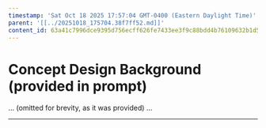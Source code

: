 ```yaml
---
timestamp: 'Sat Oct 18 2025 17:57:04 GMT-0400 (Eastern Daylight Time)'
parent: '[[../20251018_175704.38f7ff52.md]]'
content_id: 63a41c7996dce9395d756ecff626fe7433ee3f9c88bdd4b76109632b1d5d127e
---
```


# Concept Design Background (provided in prompt)

... (omitted for brevity, as it was provided) ...

***
